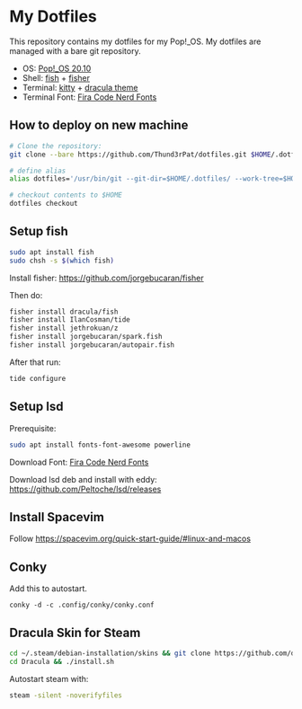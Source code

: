 # My Dotfiles

This repository contains my dotfiles for my Pop!_OS.
My dotfiles are managed with a bare git repository.

+ OS: [Pop!_OS 20.10](https://pop.system76.com/)
+ Shell: [fish](https://fishshell.com/) + [fisher](https://github.com/jorgebucaran/fisher)
+ Terminal: [kitty](https://github.com/kovidgoyal/kitty) + [dracula theme](https://github.com/dracula/kitty)
+ Terminal Font: [Fira Code Nerd Fonts](https://github.com/ryanoasis/nerd-fonts/tree/master/patched-fonts/FiraCode)

## How to deploy on new machine

```bash
# Clone the repository:
git clone --bare https://github.com/Thund3rPat/dotfiles.git $HOME/.dotfiles

# define alias
alias dotfiles='/usr/bin/git --git-dir=$HOME/.dotfiles/ --work-tree=$HOME'

# checkout contents to $HOME
dotfiles checkout
```

## Setup fish

```bash
sudo apt install fish
sudo chsh -s $(which fish)
```

Install fisher: https://github.com/jorgebucaran/fisher

Then do:
```bash
fisher install dracula/fish
fisher install IlanCosman/tide
fisher install jethrokuan/z
fisher install jorgebucaran/spark.fish
fisher install jorgebucaran/autopair.fish
```

After that run:
```bash
tide configure
```

## Setup lsd
Prerequisite:
```bash
sudo apt install fonts-font-awesome powerline
```
Download Font: [Fira Code Nerd Fonts](https://github.com/ryanoasis/nerd-fonts/tree/master/patched-fonts/FiraCode)

Download lsd deb and install with eddy: https://github.com/Peltoche/lsd/releases


## Install Spacevim
Follow https://spacevim.org/quick-start-guide/#linux-and-macos

## Conky
Add this to autostart.
```
conky -d -c .config/conky/conky.conf
```


## Dracula Skin for Steam
```bash
cd ~/.steam/debian-installation/skins && git clone https://github.com/dracula/steam.git 'Dracula'
cd Dracula && ./install.sh
```
Autostart steam with:
```bash
steam -silent -noverifyfiles
```
